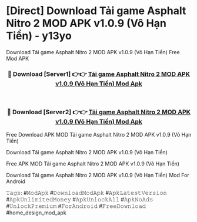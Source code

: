# [Direct] Download Tải game Asphalt Nitro 2 MOD APK v1.0.9 (Vô Hạn Tiền) - y13yo
Download Tải game Asphalt Nitro 2 MOD APK v1.0.9 (Vô Hạn Tiền) Free Mod APK

<div align="center">
<h3>🔴 Download [Server1] 👉👉 <a href="https://apk-comot.site?title=Tải_game_Asphalt_Nitro_2_MOD_APK_v1.0.9_(Vô_Hạn_Tiền)">Tải game Asphalt Nitro 2 MOD APK v1.0.9 (Vô Hạn Tiền) Mod Apk</a></h3><br>

<h3>🔴 Download [Server2] 👉👉 <a href="https://apk-comot.site?title=Tải_game_Asphalt_Nitro_2_MOD_APK_v1.0.9_(Vô_Hạn_Tiền)">Tải game Asphalt Nitro 2 MOD APK v1.0.9 (Vô Hạn Tiền) Mod Apk</a></h3>
</div>


Free Download APK MOD Tải game Asphalt Nitro 2 MOD APK v1.0.9 (Vô Hạn Tiền)

Download Tải game Asphalt Nitro 2 MOD APK v1.0.9 (Vô Hạn Tiền) 

Free APK MOD Tải game Asphalt Nitro 2 MOD APK v1.0.9 (Vô Hạn Tiền) 

Download Tải game Asphalt Nitro 2 MOD APK v1.0.9 (Vô Hạn Tiền) Mod For Android

𝚃𝚊𝚐𝚜: #𝙼𝚘𝚍𝙰𝚙𝚔 #𝙳𝚘𝚠𝚗𝚕𝚘𝚊𝚍𝙼𝚘𝚍𝙰𝚙𝚔 #𝙰𝚙𝚔𝙻𝚊𝚝𝚎𝚜𝚝𝚅𝚎𝚛𝚜𝚒𝚘𝚗 #𝙰𝚙𝚔𝚄𝚗𝚕𝚒𝚖𝚒𝚝𝚎𝚍𝙼𝚘𝚗𝚎𝚢 #𝙰𝚙𝚔𝚄𝚗𝚕𝚘𝚌𝚔𝙰𝚕𝚕 #𝙰𝚙𝚔𝙽𝚘𝙰𝚍𝚜 #𝚄𝚗𝚕𝚘𝚌𝚔𝙿𝚛𝚎𝚖𝚒𝚞𝚖 #𝙵𝚘𝚛𝙰𝚗𝚍𝚛𝚘𝚒𝚍 #𝙵𝚛𝚎𝚎𝙳𝚘𝚠𝚗𝚕𝚘𝚊𝚍 #home_design_mod_apk